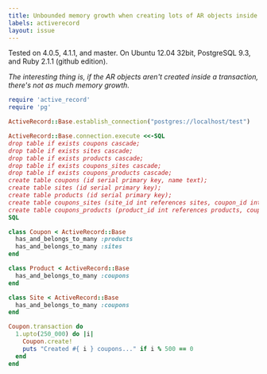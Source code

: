 ```yaml
---
title: Unbounded memory growth when creating lots of AR objects inside transaction
labels: activerecord
layout: issue
---
```


Tested on 4.0.5, 4.1.1, and master. On Ubuntu 12.04 32bit, PostgreSQL 9.3, and Ruby 2.1.1 (github edition).

_The interesting thing is, if the AR objects aren't created inside a transaction, there's not as much memory growth._

``` ruby
require 'active_record'
require 'pg'

ActiveRecord::Base.establish_connection("postgres://localhost/test")

ActiveRecord::Base.connection.execute <<-SQL
drop table if exists coupons cascade;
drop table if exists sites cascade;
drop table if exists products cascade;
drop table if exists coupons_sites cascade;
drop table if exists coupons_products cascade;
create table coupons (id serial primary key, name text);
create table sites (id serial primary key);
create table products (id serial primary key);
create table coupons_sites (site_id int references sites, coupon_id int references coupons, primary key (site_id, coupon_id));
create table coupons_products (product_id int references products, coupon_id int references coupons, primary key (product_id, coupon_id));
SQL

class Coupon < ActiveRecord::Base
  has_and_belongs_to_many :products
  has_and_belongs_to_many :sites
end

class Product < ActiveRecord::Base
  has_and_belongs_to_many :coupons
end

class Site < ActiveRecord::Base
  has_and_belongs_to_many :coupons
end

Coupon.transaction do
  1.upto(250_000) do |i|
    Coupon.create!
    puts "Created #{ i } coupons..." if i % 500 == 0
  end
end
```

